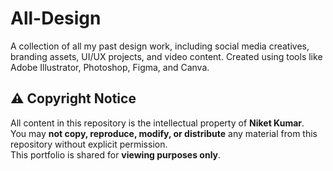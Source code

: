 # All-Design
A collection of all my past design work, including social media creatives, branding assets, UI/UX projects, and video content. Created using tools like Adobe Illustrator, Photoshop, Figma, and Canva.

## ⚠️ Copyright Notice

All content in this repository is the intellectual property of **Niket Kumar**.  
You may **not copy, reproduce, modify, or distribute** any material from this repository without explicit permission.  
This portfolio is shared for **viewing purposes only**.
